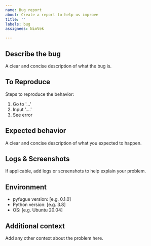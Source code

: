 ```yaml
---
name: Bug report
about: Create a report to help us improve
title: ''
labels: bug
assignees: NimVek

---
```


## Describe the bug

A clear and concise description of what the bug is.

## To Reproduce

Steps to reproduce the behavior:

1. Go to '...'
1. Input '....'
1. See error

## Expected behavior

A clear and concise description of what you expected to happen.

## Logs & Screenshots

If applicable, add logs or screenshots to help explain your problem.

## Environment

- pyfugue version: [e.g. 0.1.0]
- Python version: [e.g. 3.8]
- OS: [e.g. Ubuntu 20.04]

## Additional context

Add any other context about the problem here.
